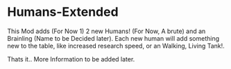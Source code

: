 # Humans-Extended
This Mod adds (For Now 1) 2 new Humans! (For Now, A brute) and an Brainling (Name to be Decided later). Each new human will add something new to the table, like increased research speed, or an Walking, Living Tank!. 

Thats it.. More Information to be added later. 
